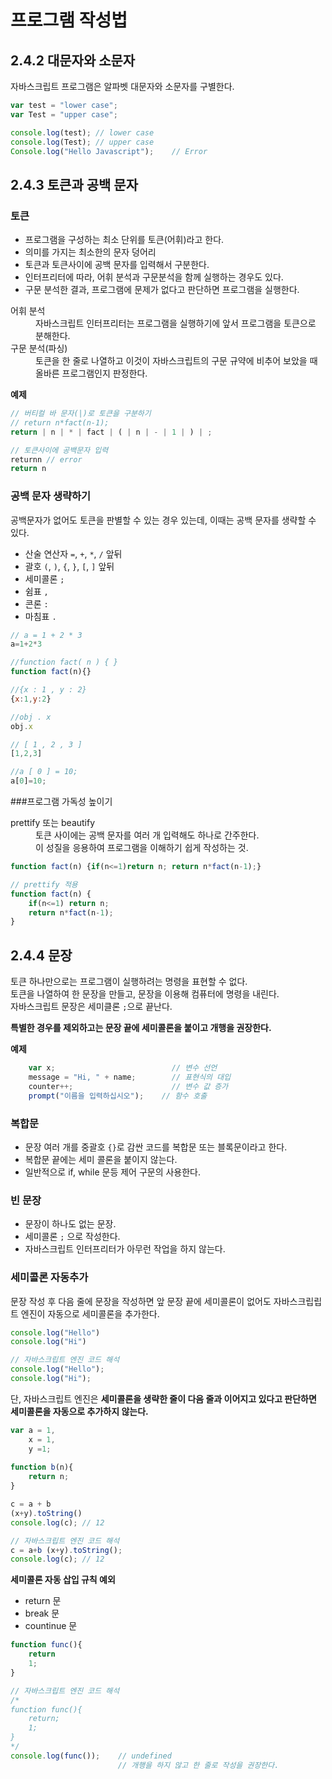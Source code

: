 # 프로그램 작성법

## 2.4.2 대문자와 소문자
자바스크립트 프로그램은 알파벳 대문자와 소문자를 구별한다.

```js
var test = "lower case";
var Test = "upper case";

console.log(test); // lower case
console.log(Test); // upper case
Console.log("Hello Javascript");    // Error
```

## 2.4.3 토큰과 공백 문자
### 토큰 
* 프로그램을 구성하는 최소 단위를 토큰(어휘)라고 한다.
* 의미를 가지는 최소한의 문자 덩어리
* 토큰과 토큰사이에 공백 문자를 입력해서 구분한다.
* 인터프리터에 따라, 어휘 분석과 구문분석을 함께 실행하는 경우도 있다.
* 구문 분석한 결과, 프로그램에 문제가 없다고 판단하면 프로그램을 실행한다.

<dl>
    <dt>어휘 분석</dt>
    <dd>
        자바스크립트 인터프리터는 프로그램을 실행하기에 앞서 프로그램을 토큰으로 분해한다.
    </dd>
    <dt>
        구문 분석(파싱)
    </dt>
    <dd>
        토큰을 한 줄로 나열하고 이것이 자바스크립트의 구문 규약에 비추어 보았을 때 올바른 프로그램인지 판정한다.
    </dd>
</dl>

**예제**
```js
// 버티컬 바 문자(|)로 토큰을 구분하기
// return n*fact(n-1);
return | n | * | fact | ( | n | - | 1 | ) | ;

// 토큰사이에 공백문자 입력
returnn // error
return n
```

### 공백 문자 생략하기
공백문자가 없어도 토큰을 판별할 수 있는 경우 있는데, 이때는 공백 문자를 생략할 수 있다.

* 산술 연산자 `=`, `+`, `*`, `/` 앞뒤
* 괄호 `(`, `)`, `{`, `}`, `[`, `]` 앞뒤 
* 세미콜론 `;`
* 쉼표 `,`
* 콘론 `:`
* 마침표 `.`
```js
// a = 1 + 2 * 3 
a=1+2*3

//function fact( n ) { }
function fact(n){}

//{x : 1 , y : 2}
{x:1,y:2}

//obj . x 
obj.x

// [ 1 , 2 , 3 ]
[1,2,3]

//a [ 0 ] = 10;
a[0]=10;
```

###프로그램 가독성 높이기

<dl>
    <dt>prettify 또는 beautify</dt>
    <dd>
        토큰 사이에는 공백 문자를 여러 개 입력해도 하나로 간주한다.<br>
        이 성질을 응용하여 프로그램을 이해하기 쉽게 작성하는 것.
    </dd>
</dl>

```js
function fact(n) {if(n<=1)return n; return n*fact(n-1);}

// prettify 적용
function fact(n) {
    if(n<=1) return n;
    return n*fact(n-1);
}
```
## 2.4.4 문장
토큰 하나만으로는 프로그램이 실행하려는 명령을 표현할 수 없다.<br>
토큰을 나열하여 한 문장을 만들고, 문장을 이용해 컴퓨터에 명령을 내린다.<br>
자바스크립트 문장은 세미클론 `;`으로 끝난다.

**특별한 경우를 제외하고는 문장 끝에 세미콜론을 붙이고 개행을 권장한다.**

**예제**
```js
    var x;                          // 변수 선언
    message = "Hi, " + name;        // 표현식의 대입
    counter++;                      // 변수 값 증가
    prompt("이름을 입력하십시오");    // 함수 호출
```
### 복합문
* 문장 여러 개를 중괄호 `{}`로 감싼 코드를 복합문 또는 블록문이라고 한다.
* 복합문 끝에는 세미 콜론을 붙이지 않는다.
* 일반적으로 if, while 문등 제어 구문의 사용한다.

### 빈 문장

* 문장이 하나도 없는 문장.
* 세미콜론 `;` 으로 작성한다.
* 자바스크립트 인터프리터가 아무런 작업을 하지 않는다.

### 세미콜론 자동추가
문장 작성 후 다음 줄에 문장을 작성하면 앞 문장 끝에 세미콜론이 없어도 
자바스크립립트 엔진이 자동으로 세미콜론을 추가한다.
```js
console.log("Hello")
console.log("Hi")

// 자바스크립트 엔진 코드 해석
console.log("Hello");
console.log("Hi");
```

단, 자바스크립트 엔진은 **세미콜론을 생략한 줄이 다음 줄과 이어지고 있다고 판단하면 
세미콜론을 자동으로 추가하지 않는다.**

```js
var a = 1,
    x = 1, 
    y =1;
    
function b(n){
	return n;
}

c = a + b
(x+y).toString() 
console.log(c);	// 12

// 자바스크립트 엔진 코드 해석
c = a+b (x+y).toString(); 
console.log(c);	// 12
```

**세미콜론 자동 삽입 규칙 예외**

* return 문
* break 문
* countinue 문

```js
function func(){
	return
	1;
}

// 자바스크립트 엔진 코드 해석
/*
function func(){
	return;
	1;
}
*/
console.log(func());    // undefined
                        // 개행을 하지 않고 한 줄로 작성을 권장한다.
```







